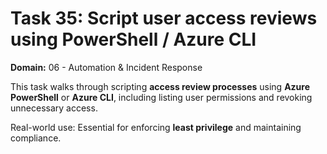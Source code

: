 # Task 35: Script user access reviews using PowerShell / Azure CLI
**Domain:** 06 - Automation & Incident Response

This task walks through scripting **access review processes** using **Azure PowerShell** or **Azure CLI**, including listing user permissions and revoking unnecessary access.

Real-world use: Essential for enforcing **least privilege** and maintaining compliance.
